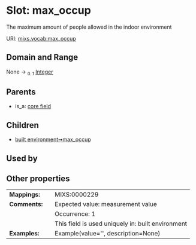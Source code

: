 
# Slot: max_occup


The maximum amount of people allowed in the indoor environment

URI: [mixs.vocab:max_occup](https://w3id.org/mixs/vocab/max_occup)


## Domain and Range

None &#8594;  <sub>0..1</sub> [Integer](types/Integer.md)

## Parents

 *  is_a: [core field](core_field.md)

## Children

 *  [built environment➞max_occup](built_environment_max_occup.md)

## Used by


## Other properties

|  |  |  |
| --- | --- | --- |
| **Mappings:** | | MIXS:0000229 |
| **Comments:** | | Expected value: measurement value |
|  | | Occurrence: 1 |
|  | | This field is used uniquely in: built environment |
| **Examples:** | | Example(value='', description=None) |

